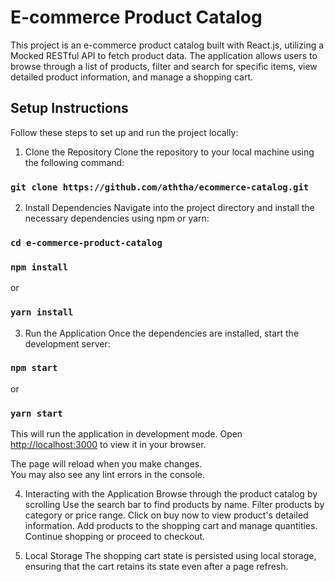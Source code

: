 # E-commerce Product Catalog 

This project is an e-commerce product catalog built with React.js, utilizing a Mocked RESTful API to fetch product data. The application allows users to browse through a list of products, filter and search for specific items, view detailed product information, and manage a shopping cart.

## Setup Instructions
Follow these steps to set up and run the project locally:

1. Clone the Repository
Clone the repository to your local machine using the following command:

### `git clone https://github.com/aththa/ecommerce-catalog.git`

2. Install Dependencies
Navigate into the project directory and install the necessary dependencies using npm or yarn:

### `cd e-commerce-product-catalog`
### `npm install`
or
### `yarn install`

3. Run the Application
Once the dependencies are installed, start the development server:
### `npm start`
or
### `yarn start`
This will run the application in development mode. Open [http://localhost:3000](http://localhost:3000) to view it in your browser.

The page will reload when you make changes.\
You may also see any lint errors in the console.

4. Interacting with the Application
Browse through the product catalog by scrolling
Use the search bar to find products by name.
Filter products by category or price range.
Click on buy now to view product's detailed information.
Add products to the shopping cart and manage quantities.
Continue shopping or proceed to checkout.

5. Local Storage
The shopping cart state is persisted using local storage, ensuring that the cart retains its state even after a page refresh.
